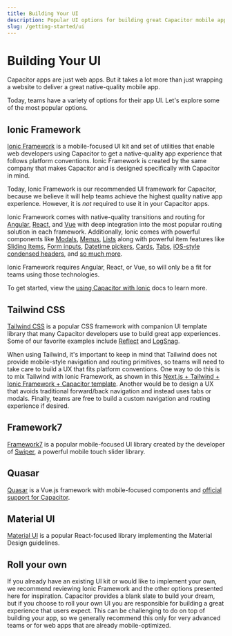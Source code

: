 ```yaml
---
title: Building Your UI
description: Popular UI options for building great Capacitor mobile apps
slug: /getting-started/ui
---
```


# Building Your UI

Capacitor apps are just web apps. But it takes a lot more than just wrapping a website to deliver a great native-quality mobile app. 

Today, teams have a variety of options for their app UI. Let's explore some of the most popular options.

## Ionic Framework

[Ionic Framework](https://ionicframework.com/) is a mobile-focused UI kit and set of utilities that enable web developers using Capacitor to get a native-quality app experience that follows platform conventions. Ionic Framework is created by the same company that makes Capacitor and is designed specifically with Capacitor in mind.

Today, Ionic Framework is our recommended UI framework for Capacitor, because we believe it will help teams achieve the highest quality native app experience. However, it is _not_ required to use it in your Capacitor apps.

Ionic Framework comes with native-quality transitions and routing for [Angular](https://ionicframework.com/docs/angular/navigation), [React](https://ionicframework.com/docs/react/navigation), and [Vue](https://ionicframework.com/docs/vue/navigation) with deep integration into the most popular routing solution in each framework. Additionally, Ionic comes with powerful components like [Modals](https://ionicframework.com/docs/api/modal), [Menus](https://ionicframework.com/docs/api/menu), [Lists](https://ionicframework.com/docs/api/list) along with powerful item features like [Sliding Items](https://ionicframework.com/docs/api/item-sliding), [Form inputs](https://ionicframework.com/docs/api/input), [Datetime pickers](https://ionicframework.com/docs/api/datetime), [Cards](https://ionicframework.com/docs/api/card), [Tabs](https://ionicframework.com/docs/api/tabs), [iOS-style condensed headers](https://ionicframework.com/docs/api/header#condensed-header), and [so much more](https://ionicframework.com/docs/components).

Ionic Framework requires Angular, React, or Vue, so will only be a fit for teams using those technologies. 

To get started, view the [using Capacitor with Ionic](./with-ionic) docs to learn more.

## Tailwind CSS

[Tailwind CSS](https://tailwindcss.com/) is a popular CSS framework with companion UI template library that many Capacitor developers use to build great app experiences. Some of our favorite examples include [Reflect](https://reflect.app/) and [LogSnag](https://twitter.com/ImSh4yy/status/1615080429417103366?s=20&t=bmVrAb9PNFY6AQPNXwMFYA).

When using Tailwind, it's important to keep in mind that Tailwind does not provide mobile-style navigation and routing primitives, so teams will need to take care to build a UX that fits platform conventions. One way to do this is to mix Tailwind with Ionic Framework, as shown in this [Next.js + Tailwind + Ionic Framework + Capacitor template](https://github.com/mlynch/nextjs-tailwind-ionic-capacitor-starter). Another would be to design a UX that avoids traditional forward/back navigation and instead uses tabs or modals. Finally, teams are free to build a custom navigation and routing experience if desired.

## Framework7

[Framework7](https://framework7.io/) is a popular mobile-focused UI library created by the developer of [Swiper](https://swiperjs.com/), a powerful mobile touch slider library.

## Quasar

[Quasar](https://quasar.dev/) is a Vue.js framework with mobile-focused components and [official support for Capacitor](https://quasar.dev/quasar-cli-vite/developing-capacitor-apps/introduction#introduction).

## Material UI

[Material UI](https://mui.com/) is a popular React-focused library implementing the Material Design guidelines.

## Roll your own

If you already have an existing UI kit or would like to implement your own, we recommend reviewing Ionic Framework and the other options presented here for inspiration. Capacitor provides a blank slate to build your dream, but if you choose to roll your own UI you are responsible for building a great experience that users expect. This can be challenging to do on top of building your app, so we generally recommend this only for very advanced teams or for web apps that are already mobile-optimized.
